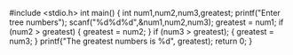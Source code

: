 #include <stdio.h>
int main()
{
int num1,num2,num3,greatest; 
printf("Enter tree numbers");
scanf("%d%d%d",&num1,num2,num3);
greatest = num1;
if (num2 > greatest)
{ 
greatest = num2;
}
if (num3 > greatest);
{
greatest = num3;
}
printf{"The greatest numbers is %d", greatest);
return 0;
}
